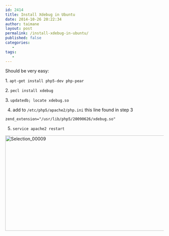 ```yaml
---
id: 2414
title: Install Xdebug in Ubuntu
date: 2014-10-26 20:22:34
author: taimane
layout: post
permalink: /install-xdebug-in-ubuntu/
published: false
categories:
   -
tags:
   -
---
```

Should be very easy:



1.&nbsp;<code>apt-get install php5-dev php-pear</code>



2.&nbsp;<code>pecl install xdebug</code>



3.&nbsp;<code>updatedb; locate xdebug.so</code>



4. add to <code>/etc/php5/apache2/php.ini</code> this line found in step 3

<code>zend_extension="/usr/lib/php5/20090626/xdebug.so"</code>



5. <code>service apache2 restart</code>

<a href="https://programming-review.com/wp-content/uploads/2014/10/Selection_00009.png"><img src="https://programming-review.com/wp-content/uploads/2014/10/Selection_00009.png" alt="Selection_00009" width="726" height="303" class="alignnone size-full wp-image-2418" /></a>  

